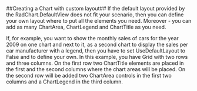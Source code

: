 ##Creating a Chart with custom layout##
If the default layout provided by the RadChart.DefaultView does not fit your scenario, then you can define your own layout where to put all the elements you need. Moreover - you can add as many ChartArea, ChartLegend and ChartTitle as you need.

If, for example, you want to show the monthly sales of cars for the year 2009 on one chart and next to it, as a second chart to display the sales per car manufacturer with a legend, then you have to set UseDefaultLayout to False and to define your own. In this example, you have Grid with two rows and three columns. On the first row two ChartTitle elements are placed in the first and the second columns where the chart areas will be placed. On the second row will be added two ChartArea controls in the first two columns and a ChartLegend in the third column.